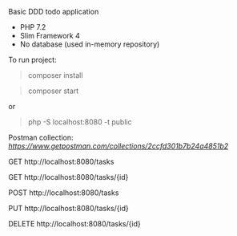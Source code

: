Basic DDD todo application

- PHP 7.2
- Slim Framework 4
- No database (used in-memory repository)

To run project:

> composer install

> composer start

or

> php -S localhost:8080 -t public


Postman collection: _https://www.getpostman.com/collections/2ccfd301b7b24a4851b2_

GET    http://localhost:8080/tasks

GET    http://localhost:8080/tasks/{id}

POST   http://localhost:8080/tasks

PUT    http://localhost:8080/tasks/{id}

DELETE http://localhost:8080/tasks/{id}
